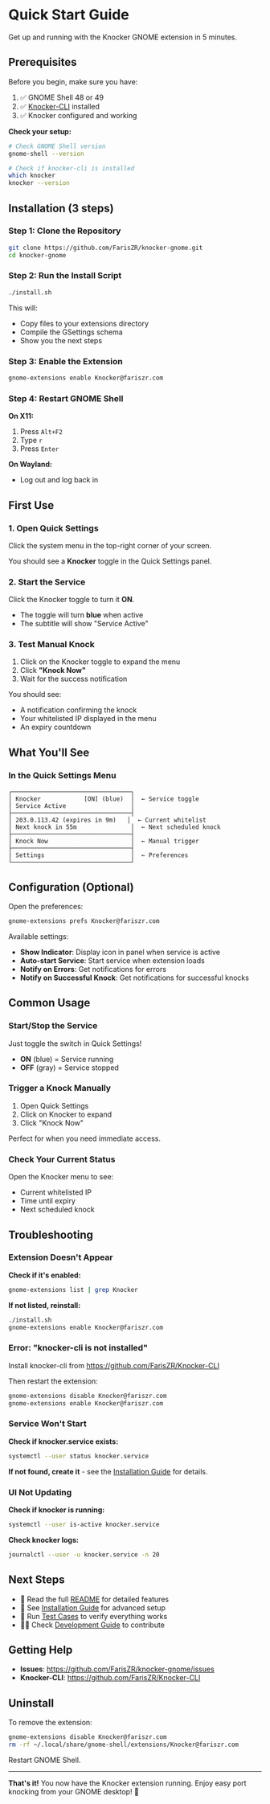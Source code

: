 # Quick Start Guide

Get up and running with the Knocker GNOME extension in 5 minutes.

## Prerequisites

Before you begin, make sure you have:

1. ✅ GNOME Shell 48 or 49
2. ✅ [Knocker-CLI](https://github.com/FarisZR/Knocker-CLI) installed
3. ✅ Knocker configured and working

**Check your setup:**
```bash
# Check GNOME Shell version
gnome-shell --version

# Check if knocker-cli is installed
which knocker
knocker --version
```

## Installation (3 steps)

### Step 1: Clone the Repository
```bash
git clone https://github.com/FarisZR/knocker-gnome.git
cd knocker-gnome
```

### Step 2: Run the Install Script
```bash
./install.sh
```

This will:
- Copy files to your extensions directory
- Compile the GSettings schema
- Show you the next steps

### Step 3: Enable the Extension
```bash
gnome-extensions enable Knocker@fariszr.com
```

### Step 4: Restart GNOME Shell

**On X11:**
1. Press `Alt+F2`
2. Type `r`
3. Press `Enter`

**On Wayland:**
- Log out and log back in

## First Use

### 1. Open Quick Settings

Click the system menu in the top-right corner of your screen.

You should see a **Knocker** toggle in the Quick Settings panel.

### 2. Start the Service

Click the Knocker toggle to turn it **ON**.

- The toggle will turn **blue** when active
- The subtitle will show "Service Active"

### 3. Test Manual Knock

1. Click on the Knocker toggle to expand the menu
2. Click **"Knock Now"**
3. Wait for the success notification

You should see:
- A notification confirming the knock
- Your whitelisted IP displayed in the menu
- An expiry countdown

## What You'll See

### In the Quick Settings Menu

```
┌─────────────────────────────────┐
│ Knocker            [ON] (blue)  │  ← Service toggle
│ Service Active                  │
├─────────────────────────────────┤
│ 203.0.113.42 (expires in 9m)   │  ← Current whitelist
│ Next knock in 55m               │  ← Next scheduled knock
├─────────────────────────────────┤
│ Knock Now                       │  ← Manual trigger
├─────────────────────────────────┤
│ Settings                        │  ← Preferences
└─────────────────────────────────┘
```

## Configuration (Optional)

Open the preferences:
```bash
gnome-extensions prefs Knocker@fariszr.com
```

Available settings:
- **Show Indicator**: Display icon in panel when service is active
- **Auto-start Service**: Start service when extension loads
- **Notify on Errors**: Get notifications for errors
- **Notify on Successful Knock**: Get notifications for successful knocks

## Common Usage

### Start/Stop the Service

Just toggle the switch in Quick Settings!

- **ON** (blue) = Service running
- **OFF** (gray) = Service stopped

### Trigger a Knock Manually

1. Open Quick Settings
2. Click on Knocker to expand
3. Click "Knock Now"

Perfect for when you need immediate access.

### Check Your Current Status

Open the Knocker menu to see:
- Current whitelisted IP
- Time until expiry
- Next scheduled knock

## Troubleshooting

### Extension Doesn't Appear

**Check if it's enabled:**
```bash
gnome-extensions list | grep Knocker
```

**If not listed, reinstall:**
```bash
./install.sh
gnome-extensions enable Knocker@fariszr.com
```

### Error: "knocker-cli is not installed"

Install knocker-cli from https://github.com/FarisZR/Knocker-CLI

Then restart the extension:
```bash
gnome-extensions disable Knocker@fariszr.com
gnome-extensions enable Knocker@fariszr.com
```

### Service Won't Start

**Check if knocker.service exists:**
```bash
systemctl --user status knocker.service
```

**If not found, create it** - see the [Installation Guide](docs/INSTALLATION.md) for details.

### UI Not Updating

**Check if knocker is running:**
```bash
systemctl --user is-active knocker.service
```

**Check knocker logs:**
```bash
journalctl --user -u knocker.service -n 20
```

## Next Steps

- 📖 Read the full [README](README.md) for detailed features
- 🔧 See [Installation Guide](docs/INSTALLATION.md) for advanced setup
- 🐛 Run [Test Cases](docs/TESTING.md) to verify everything works
- 👨‍💻 Check [Development Guide](docs/DEVELOPMENT.md) to contribute

## Getting Help

- **Issues**: https://github.com/FarisZR/knocker-gnome/issues
- **Knocker-CLI**: https://github.com/FarisZR/Knocker-CLI

## Uninstall

To remove the extension:

```bash
gnome-extensions disable Knocker@fariszr.com
rm -rf ~/.local/share/gnome-shell/extensions/Knocker@fariszr.com
```

Restart GNOME Shell.

---

**That's it!** You now have the Knocker extension running. Enjoy easy port knocking from your GNOME desktop! 🎉
